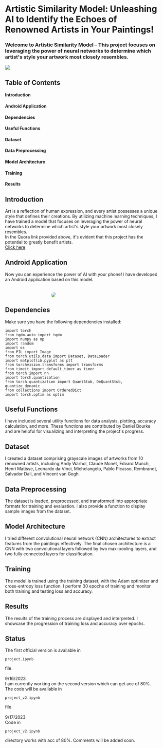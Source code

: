 # Artistic Similarity Model: Unleashing AI to Identify the Echoes of Renowned Artists in Your Paintings! 
### Welcome to  Artistic Similarity Model – This project focuses on leveraging the power of neural networks to determine which artist's style your artwork most closely resembles. 


<img src="https://upload.wikimedia.org/wikipedia/commons/a/a5/Tsunami_by_hokusai_19th_century.jpg"/>

## Table of Contents
#### Introduction
#### Android Application
#### Dependencies
#### Useful Functions
#### Dataset
#### Data Preprocessing
#### Model Architecture
#### Training
#### Results

## Introduction
Art is a reflection of human expression, and every artist possesses a unique style that defines their creations. By utilizing machine learning techniques, I have trained a model that focuses on leveraging the power of neural networks to determine which artist's style your artwork most closely resembles.<br>
In the Quora link provided above, it's evident that this project has the potential to greatly benefit artists. <br>
<a href="https://www.quora.com/How-do-I-find-an-artist-who-has-an-art-style-similar-to-mine">Click here </a>

## Android Application
Now you can experience the power of AI with your phone! I have developed an Android application based on this model.
<br><br><br>
<img src="https://play-lh.googleusercontent.com/P5Z0HKuTYjcj6F1jvSgxYHgAmEqHdyfG6Ts0lDfcKVDGIyfLLs43tw41GQMM4q48TQ=w240-h480-rw" style="margin-left: 30%; margin-right: 30%;   border: 2px ; border-radius: 50px;"/>


## Dependencies
Make sure you have the following dependencies installed:

```
import torch
from tqdm.auto import tqdm
import numpy as np
import random
import os
from PIL import Image
from torch.utils.data import Dataset, DataLoader
import matplotlib.pyplot as plt
from torchvision.transforms import transforms
from timeit import default_timer as timer
from torch import nn
import torch.quantization
from torch.quantization import QuantStub, DeQuantStub, quantize_dynamic
from collections import OrderedDict
import torch.optim as optim 
```

## Useful Functions
I have included several utility functions for data analysis, plotting, accuracy calculation, and more. These functions are contributed by Daniel Bourke and are helpful for visualizing and interpreting the project's progress.

## Dataset
I created a dataset comprising grayscale images of artworks from 10 renowned artists, including Andy Warhol, Claude Monet, Edvard Munch, Henri Matisse, Leonardo da Vinci, Michelangelo, Pablo Picasso, Rembrandt, Salvador Dali, and Vincent van Gogh.

## Data Preprocessing
The dataset is loaded, preprocessed, and transformed into appropriate formats for training and evaluation. I also provide a function to display sample images from the dataset.

## Model Architecture
I tried different convolutional neural network (CNN) architectures to extract features from the paintings effectively. The final chosen architecture is a CNN with two convolutional layers followed by two max-pooling layers, and two fully connected layers for classification.

## Training
The model is trained using the training dataset, with the Adam optimizer and cross-entropy loss function. I perform 30 epochs of training and monitor both training and testing loss and accuracy.

## Results
The results of the training process are displayed and interpreted. I showcase the progression of training loss and accuracy over epochs.

## Status
The first official version is available in 
```
project.ipynb
```  
file. <br><br>
9/16/2023 <br>
I am currently working on the second version which can get acc of 80%. The code will be available in 
```
project_v2.ipynb
```
file. <br><br>
9/17/2023 <br>
Code in 
```
project_v2.ipynb
```
directory works with acc of 80%. Comments will be added soon.


